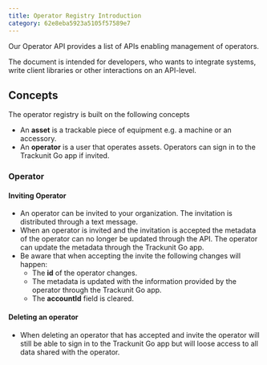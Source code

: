 ```yaml
---
title: Operator Registry Introduction
category: 62e8eba5923a5105f57589e7
---
```

Our Operator API provides a list of APIs enabling management of operators.

The document is intended for developers, who wants to integrate systems, write client libraries or other interactions on an API-level.

## Concepts

The operator registry is built on the following concepts

- An **asset** is a trackable piece of equipment e.g. a machine or an accessory.
- An **operator** is a user that operates assets. Operators can sign in to the Trackunit Go app if invited.

### Operator

#### Inviting Operator

- An operator can be invited to your organization. The invitation is distributed through a text message.
- When an operator is invited and the invitation is accepted the metadata of the operator can no longer be updated through the API. The operator can update the metadata through the Trackunit Go app.
- Be aware that when accepting the invite the following changes will happen:
  - The **id** of the operator changes.
  - The metadata is updated with the information provided by the operator through the Trackunit Go app.
  - The **accountId** field is cleared.

#### Deleting an operator

- When deleting an operator that has accepted and invite the operator will still be able to sign in to the Trackunit Go app but will loose access to all data shared with the operator.
